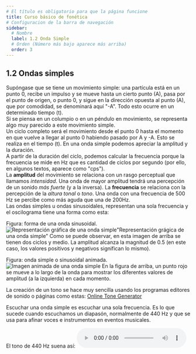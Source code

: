 ```yaml
---
# El título es obligatorio para que la página funcione
title: Curso básico de fonética
# Configuracion de la barra de navegación
sidebar:
  # Nombre
  label: 1.2 Onda Simple
  # Orden (Número más bajo aparece más arriba)
  order: 3
---
```

## 1.2 Ondas simples

Supóngase que se tiene un movimiento simple: una partícula está en un punto 0, recibe un impulso y se mueve hasta un cierto punto (A), pasa por el punto de origen, o punto 0, y sigue en la dirección opuesta al punto (A), que por comodidad, se denominará aquí "-A". Todo esto ocurre en un determinado tiempo (t).
<br>
Si se piensa en un columpio o en un péndulo en movimiento, se representa algo muy parecido a este movimiento simple.
<br>
Un ciclo completo será el movimiento desde el punto 0 hasta el momento en que vuelve a llegar al punto 0 habiendo pasado por A y -A. Esto se realiza en el tiempo (t).
En una onda simple podemos apreciar la amplitud y la duración.<br>
A partir de la duración del ciclo, podemos calcular la frecuencia porque la frecuencia se mide en Hz que es cantidad de ciclos por segundo (por ello, en algunos textos, aparece como "cps").
<br>
La **amplitud** del movimiento se relaciona con un rasgo perceptual que llamamos *intensidad*. Una onda de mayor amplitud tendrá una percepción de un sonido *más fuerte* (y a la inversa).
La **frecuencia** se relaciona con la percepción de la *altura tonal* o *tono*. Una onda con una frecuencia de 500 Hz se percibe como más aguda que una de 200Hz.
<br>
Las ondas simples u ondas sinusoidales, representan una sola frecuencia y el oscilograma tiene una forma como esta:

Figura: forma de una onda sinusoidal.
![Representación gráfica de una onda simple](/imagenes/sinusoide.png)"Representación grágica de una onda simple"
Como se puede observar, en esta imagen de arriba se tienen dos ciclos y medio. La amplitud alcanza la magnitud de 0.5 (en este caso, los valores positivos y negativos significan lo mismo).


Figura: onda simple o sinusoidal animada.
![Imagen animada de una onda simple](/imagenes/onda_simple_animada.gif)
En la figura de arriba, un punto rojo se mueve a lo largo de la onda para mostrar los diferentes valores de amplitud (a la izquierda) en cada momento.


La creación de un tono se hace muy sencilla usando los programas editores de sonido o páginas como estas:
[Online Tone Generator](https://www.onlinemictest.com/es/tone-generator/)

Escuchar una onda simple es escuchar una sola frecuencia. Es lo que sucede cuando escuchamos un diapasón, normalmente de 440 Hz y que se usa para afinar voces e instrumentos en eventos musicales.

El tono de 440 Hz suena así:
<audio controls src="/sonidos/440.mp3"></audio>

